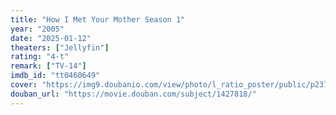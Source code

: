 ```yaml
---
title: "How I Met Your Mother Season 1"
year: "2005"
date: "2025-01-12"
theaters: ["Jellyfin"]
rating: "4-t"
remark: ["TV-14"]
imdb_id: "tt0460649"
cover: "https://img9.doubanio.com/view/photo/l_ratio_poster/public/p2375121696.jpg"
douban_url: "https://movie.douban.com/subject/1427818/"
---
```

